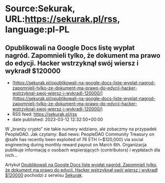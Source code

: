 # Source:Sekurak, URL:https://sekurak.pl/rss, language:pl-PL

## Opublikowali na Google Docs listę wypłat nagród. Zapomnieli tylko, że dokument ma prawo do edycji. Hacker wstrzyknął swój wiersz i wykradł $120000
 - [https://sekurak.pl/opublikowali-na-google-docs-liste-wyplat-nagrod-zapomnieli-tylko-ze-dokument-ma-prawo-do-edycji-hacker-wstrzyknal-swoj-wiersz-i-wykradl-120000/](https://sekurak.pl/opublikowali-na-google-docs-liste-wyplat-nagrod-zapomnieli-tylko-ze-dokument-ma-prawo-do-edycji-hacker-wstrzyknal-swoj-wiersz-i-wykradl-120000/)
 - RSS feed: https://sekurak.pl/rss
 - date published: 2023-03-12 12:32:50+00:00

<p>W &#8222;branży crypto&#8221; nie takie numery widziano, ale zobaczmy na przypadek PeopleDAO. Jak czytamy: Bad news: PeopleDAO Community Treasury on @safe has recently been exploited of 76 ETH (~$120,000) via social engineering during monthly reward payout on March 6th. Organizacja publikuje informację o osobach wspierających (contributors) i wypłatach dla nich...</p>
<p>Artykuł <a href="https://sekurak.pl/opublikowali-na-google-docs-liste-wyplat-nagrod-zapomnieli-tylko-ze-dokument-ma-prawo-do-edycji-hacker-wstrzyknal-swoj-wiersz-i-wykradl-120000/" rel="nofollow">Opublikowali na Google Docs listę wypłat nagród. Zapomnieli tylko, że dokument ma prawo do edycji. Hacker wstrzyknął swój wiersz i wykradł $120000</a> pochodzi z serwisu <a href="https://sekurak.pl" rel="nofollow">Sekurak</a>.</p>

